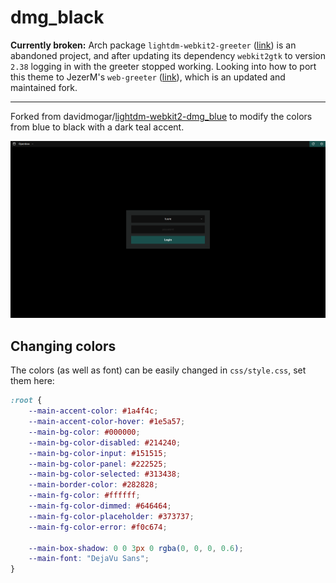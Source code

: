 # dmg_black

**Currently broken:** Arch package `lightdm-webkit2-greeter` ([link](https://github.com/Antergos/web-greeter)) is an abandoned project, and after updating its dependency `webkit2gtk` to version `2.38` logging in with the greeter stopped working. Looking into how to port this theme to JezerM's `web-greeter` ([link](https://github.com/jezerm/web-greeter)), which is an updated and maintained fork.

---

Forked from davidmogar/[lightdm-webkit2-dmg_blue](https://github.com/davidmogar/lightdm-webkit2-dmg_blue) to modify the colors from blue to black with a dark teal accent.

![screenshot](screenshot.png)

## Changing colors

The colors (as well as font) can be easily changed in `css/style.css`, set them here:

```css
:root {
	--main-accent-color: #1a4f4c;
	--main-accent-color-hover: #1e5a57;
	--main-bg-color: #000000;
	--main-bg-color-disabled: #214240;
	--main-bg-color-input: #151515;
	--main-bg-color-panel: #222525;
	--main-bg-color-selected: #313438;
	--main-border-color: #282828;
	--main-fg-color: #ffffff;
	--main-fg-color-dimmed: #646464;
	--main-fg-color-placeholder: #373737;
	--main-fg-color-error: #f0c674;

	--main-box-shadow: 0 0 3px 0 rgba(0, 0, 0, 0.6);
	--main-font: "DejaVu Sans";
}
```

